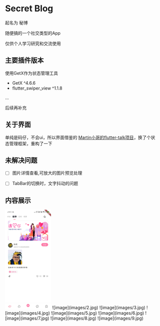 # Secret Blog

起名为 秘博


随便搞的一个社交类型的App


仅供个人学习研究和交流使用

## 主要插件版本

使用GetX作为状态管理工具

- GetX ^4.6.6
- flutter_swiper_view ^1.1.8


...

后续再补充

## 关于界面

单纯是码仔，不会ui，所以界面借鉴的 [Martin小哥的flutter-talk项目](https://github.com/martin-yin/flutter-talk)，换了个状态管理框架，重构了一下

## 未解决问题

- [ ] 图片详情查看,可放大的图片预览处理
- [ ] TabBar的切换时，文字抖动的问题


## 内容展示

<img alt="image" src="images/1.jpg" title="图片1" width="150"/>
![image](images/2.jpg)
![image](images/3.jpg)
![image](images/4.jpg)
![image](images/5.jpg)
![image](images/6.jpg)
![image](images/7.jpg)
![image](images/8.jpg)
![image](images/9.jpg)